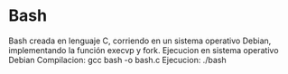 # Bash
Bash creada en lenguaje C, corriendo en un sistema operativo Debian, implementando la función execvp y fork.
Ejecucion en sistema operativo Debian 
Compilacion: gcc bash -o bash.c
Ejecucion: ./bash
